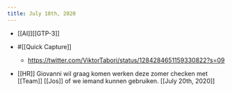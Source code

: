 ```yaml
---
title: July 18th, 2020
---
```


- [[AI]][[GTP-3]]

- #[[Quick Capture]]
	 - https://twitter.com/ViktorTabori/status/1284284651159330822?s=09



- [[HR]] Giovanni wil graag komen werken deze zomer checken met [[Team]] [[Jos]] of we iemand kunnen gebruiken. [[July 20th, 2020]]
